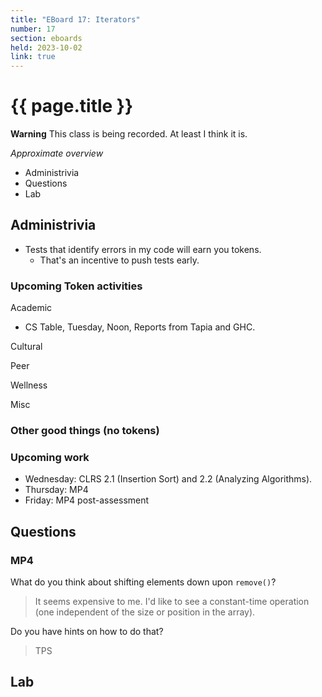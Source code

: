 ```yaml
---
title: "EBoard 17: Iterators"
number: 17
section: eboards
held: 2023-10-02
link: true
---
```

# {{ page.title }}

**Warning** This class is being recorded.  At least I think it is.

_Approximate overview_

* Administrivia
* Questions
* Lab

Administrivia
-------------

* Tests that identify errors in my code will earn you tokens.
    * That's an incentive to push tests early.

### Upcoming Token activities

Academic

* CS Table, Tuesday, Noon, Reports from Tapia and GHC.

Cultural

Peer

Wellness

Misc

### Other good things (no tokens)

### Upcoming work

* Wednesday: CLRS 2.1 (Insertion Sort) and 2.2 (Analyzing Algorithms).
* Thursday: MP4
* Friday: MP4 post-assessment

Questions
---------

### MP4

What do you think about shifting elements down upon `remove()`?

> It seems expensive to me.  I'd like to see a constant-time operation
  (one independent of the size or position in the array).

Do you have hints on how to do that?

> TPS

Lab
---
